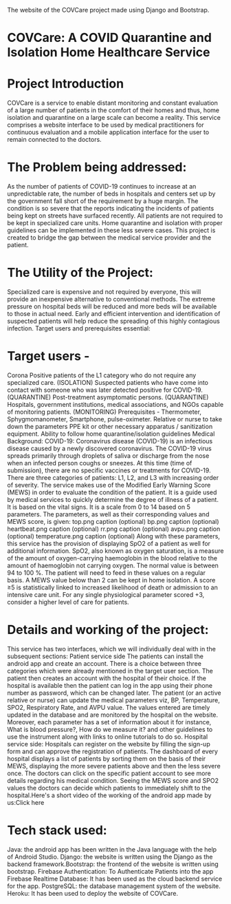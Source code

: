 The website of the COVCare project made using Django and Bootstrap.

# COVCare: A COVID Quarantine and Isolation Home Healthcare Service

# Project Introduction

COVCare is a service to enable distant monitoring and constant evaluation of a large number of patients in the comfort of their homes and thus, home isolation and quarantine on a large scale can become a reality. This service comprises a website interface to be used by medical practitioners for continuous evaluation and a mobile application interface for the user to remain connected to the doctors.

# The Problem being addressed:
As the number of patients of COVID-19 continues to increase at an unpredictable rate, the number of beds in hospitals and centers set up by the government fall short of the requirement by a huge margin. The condition is so severe that the reports indicating the incidents of patients being kept on streets have surfaced recently. All patients are not required to be kept in specialized care units. Home quarantine and isolation with proper guidelines can be implemented in these less severe cases. This project is created to bridge the gap between the medical service provider and the patient.

# The Utility of the Project:
Specialized care is expensive and not required by everyone, this will provide an inexpensive alternative to conventional methods.
The extreme pressure on hospital beds will be reduced and more beds will be available to those in actual need.
Early and efficient intervention and identification of suspected patients will help reduce the spreading of this highly contagious infection.
Target users and prerequisites essential:

# Target users -
Corona Positive patients of the L1 category who do not require any specialized care. (ISOLATION)
Suspected patients who have come into contact with someone who was later detected positive for COVID-19. (QUARANTINE)
Post-treatment asymptomatic persons. (QUARANTINE)
Hospitals, government institutions, medical associations, and NGOs capable of monitoring patients. (MONITORING)
Prerequisites -
Thermometer, Sphygmomanometer, Smartphone, pulse-oximeter.
Relative or nurse to take down the parameters
PPE kit or other necessary apparatus / sanitization equipment.
Ability to follow home quarantine/isolation guidelines
Medical Background:
COVID-19: Coronavirus disease (COVID-19) is an infectious disease caused by a newly discovered coronavirus. The COVID-19 virus spreads primarily through droplets of saliva or discharge from the nose when an infected person coughs or sneezes. At this time (time of submission), there are no specific vaccines or treatments for COVID-19.
There are three categories of patients: L1, L2, and L3 with increasing order of severity.
The service makes use of the Modified Early Warning Score (MEWS) in order to evaluate the condition of the patient. It is a guide used by medical services to quickly determine the degree of illness of a patient. It is based on the vital signs. It is a scale from 0 to 14 based on 5 parameters. The parameters, as well as their corresponding values and MEWS score, is given:
top.png
caption (optional)
bp.png
caption (optional)
heartbeat.png
caption (optional)
rr.png
caption (optional)
avpu.png
caption (optional)
temperature.png
caption (optional)
Along with these parameters, this service has the provision of displaying SpO2 of a patient as well for additional information. SpO2, also known as oxygen saturation, is a measure of the amount of oxygen-carrying haemoglobin in the blood relative to the amount of haemoglobin not carrying oxygen. The normal value is between 94 to 100 %.
The patient will need to feed in these values on a regular basis.
A MEWS value below than 2 can be kept in home isolation.
A score ≥5 is statistically linked to increased likelihood of death or admission to an intensive care unit.
For any single physiological parameter scored +3, consider a higher level of care for patients.

# Details and working of the project:
This service has two interfaces, which we will individually deal with in the subsequent sections:
Patient service side
The patients can install the android app and create an account. There is a choice between three categories which were already mentioned in the target user section. The patient then creates an account with the hospital of their choice. If the hospital is available then the patient can log in the app using their phone number as password, which can be changed later. The patient (or an active relative or nurse) can update the medical parameters viz, BP, Temperature, SPO2, Respiratory Rate, and AVPU value. The values entered are timely updated in the database and are monitored by the hospital on the website.
Moreover, each parameter has a set of information about it for instance, What is blood pressure?, How do we measure it? and other guidelines to use the instrument along with links to online tutorials to do so.
Hospital service side:
Hospitals can register on the website by filling the sign-up form and can approve the registration of patients.
The dashboard of every hospital displays a list of patients by sorting them on the basis of their MEWS, displaying the more severe patients above and then the less severe once. The doctors can click on the specific patient account to see more details regarding his medical condition. Seeing the MEWS score and SPO2 values the doctors can decide which patients to immediately shift to the hospital.Here's a short video of the working of the android app made by us:Click here
# Tech stack used:
Java: the android app has been written in the Java language with the help of Android Studio.
Django: the website is written using the Django as the backend framework.Bootstrap: the frontend of the website is written using bootstrap.
Firebase Authentication: To Authenticate Patients into the app
Firebase Realtime Database:  It has been used as the cloud backend service for the app.
PostgreSQL: the database management system of the website.
Heroku: It has been used to deploy the website of COVCare.
